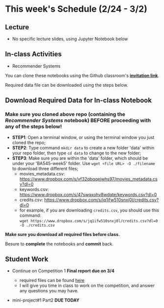# This week's Schedule (2/24 - 3/2)

## Lecture
+ No specific lecture slides, using Jupyter Notebook below

## In-class Activities
+ Recommender Systems

You can clone these notebooks using the Github classroom's [__invitation link__](https://classroom.github.com/a/75UoZVYz).

Required data file can be downloaded using the steps below.

## Download Required Data for In-class Notebook
### Make sure you cloned above repo (containing the _Recommender Systems_ notebook) __BEFORE__ proceeding with any of the steps below!
+ __STEP1__: Open a terminal window, or using the terminal window you just cloned the repo;
+ __STEP2__: Type command `mkdir data` to create a new folder 'data' within your repo folder, then type `cd data` to change to the new folder;
+ __STEP3__: Make sure you are within the 'data' folder, which should be under your 'BA545-week5' folder. Use `wget <file URL> -O ./filename` to download three different files;
  + movies_metadata.csv: https://www.dropbox.com/s/vf32qbqqejwhs97/movies_metadata.csv?dl=0
  + keywords.csv: https://www.dropbox.com/s/47swqxohv8wdqte/keywords.csv?dl=0
  + credits.csv: https://www.dropbox.com/s/jq1ifw510snxj0l/credits.csv?dl=0
  + for example, if you are downloading `credits.csv`, you should use this command: </br>
  `wget https://www.dropbox.com/s/jq1ifw510snxj0l/credits.csv?dl=0 -O ./credits.csv` </br>

__Make sure you download all required files before class.__

Besure to __complete__ the notebooks and __commit__ back.

## Student Work
+ Continue on Competition 1 __Final report due on 3/4__
  + required files can be found [here](https://github.com/fairfield-university-ba545/2019-Competition1)
  + I will give you time in class to work on the competition, and answer any questions you may have.

+ mini-project#1 Part2  __DUE TODAY__
